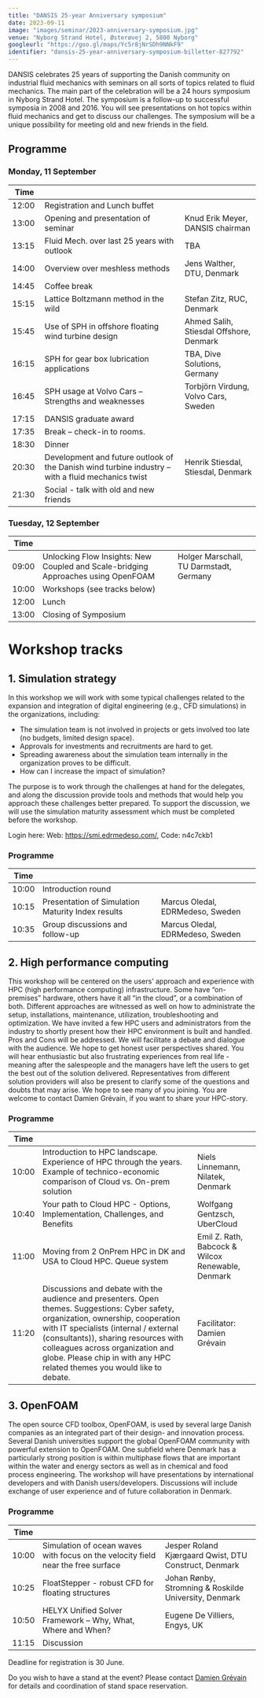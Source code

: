 ```yaml
---
title: "DANSIS 25-year Anniversary symposium"
date: 2023-09-11
image: "images/seminar/2023-anniversary-symposium.jpg"
venue: "Nyborg Strand Hotel, Østerøvej 2, 5800 Nyborg"
googleurl: "https://goo.gl/maps/Yc5r8jNrSDh9NNkF9"
identifier: "dansis-25-year-anniversary-symposium-billetter-827792"
---
```


DANSIS celebrates 25 years of supporting the Danish community on industrial fluid mechanics with seminars on all sorts of topics related to fluid mechanics. The main part of the celebration will be a 24 hours symposium in Nyborg Strand Hotel. The symposium is a follow-up to successful symposia in 2008 and 2016. You will see presentations on hot topics within fluid mechanics and get to discuss our challenges. The symposium will be a unique possibility for meeting old and new friends in the field.

## Programme

### Monday, 11 September

| Time  |             |             |
| ----- | ----------- | ----------- |
| 12:00 | Registration and Lunch buffet |             |
| 13:00 | Opening and presentation of seminar | Knud Erik Meyer, DANSIS chairman |
| 13:15 | Fluid Mech. over last 25 years with outlook | TBA |
| 14:00 | Overview over meshless methods | Jens Walther, DTU, Denmark |
| 14:45 | Coffee break | |
| 15:15 | Lattice Boltzmann method in the wild | Stefan Zitz, RUC, Denmark |
| 15:45 | Use of SPH in offshore floating wind turbine design | Ahmed Salih, Stiesdal Offshore, Denmark |
| 16:15 | SPH for gear box lubrication applications | TBA, Dive Solutions, Germany |
| 16:45 | SPH usage at Volvo Cars – Strengths and weaknesses | Torbjörn Virdung, Volvo Cars, Sweden |
| 17:15 | DANSIS graduate award | |
| 17:35 | Break – check-in to rooms. | |
| 18:30 | Dinner | |
| 20:30 | Development and future outlook of the Danish wind turbine industry – with a fluid mechanics twist | Henrik Stiesdal, Stiesdal, Denmark |
| 21:30 | Social - talk with old and new friends | |

### Tuesday, 12 September

| Time  |             |             |
| ----- | ----------- | ----------- |
| 09:00 | Unlocking Flow Insights: New Coupled and Scale-bridging Approaches using OpenFOAM | Holger Marschall, TU Darmstadt, Germany |
| 10:00 | Workshops (see tracks below) | |
| 12:00 | Lunch | |
| 13:00 | Closing of Symposium | |

# Workshop tracks

## 1. Simulation strategy
In this workshop we will work with some typical challenges related to the expansion and integration of digital engineering (e.g., CFD simulations) in the organizations, including:
- The simulation team is not involved in projects or gets involved too late (no budgets, limited design space).
- Approvals for investments and recruitments are hard to get.
- Spreading awareness about the simulation team internally in the organization proves to be difficult.
- How can I increase the impact of simulation?

The purpose is to work through the challenges at hand for the delegates, and along the discussion provide tools and methods that would help you approach these challenges better prepared.
To support the discussion, we will use the simulation maturity assessment which must be completed before the workshop.

Login here: Web: https://smi.edrmedeso.com/, Code: n4c7ckb1

### Programme

| Time  |             |             |
| ----- | ----------- | ----------- |
| 10:00 | Introduction round | |
| 10:15 | Presentation of Simulation Maturity Index results | Marcus Oledal, EDRMedeso, Sweden |
| 10:35 | Group discussions and follow-up | Marcus Oledal, EDRMedeso, Sweden |

## 2. High performance computing
This workshop will be centered on the users’ approach and experience with HPC (high performance computing) infrastructure. Some have “on-premises” hardware, others have it all “in the cloud”, or a combination of both. Different approaches are witnessed as well on how to administrate the setup, installations, maintenance, utilization, troubleshooting and optimization. We have invited a few HPC users and administrators from the industry to shortly present how their HPC environment is built and handled. Pros and Cons will be addressed. We will facilitate a debate and dialogue with the audience. We hope to get honest user perspectives shared. You will hear enthusiastic but also frustrating experiences from real life - meaning after the salespeople and the managers have left the users to get the best out of the solution delivered. Representatives from different solution providers will also be present to clarify some of the questions and doubts that may arise. We hope to see many of you joining. You are welcome to contact Damien Grévain, if you want to share your HPC-story.

### Programme

| Time  |             |             |
| ----- | ----------- | ----------- |
| 10:00 | Introduction to HPC landscape. Experience of HPC through the years. Example of technico-economic comparison of Cloud vs. On-prem solution | Niels Linnemann, Nilatek, Denmark |
| 10:40 | Your path to Cloud HPC - Options, Implementation, Challenges, and Benefits | Wolfgang Gentzsch, UberCloud |
| 11:00 | Moving from 2 OnPrem HPC in DK and USA to Cloud HPC. Queue system | Emil Z. Rath, Babcock & Wilcox Renewable, Denmark |
| 11:20 | Discussions and debate with the audience and presenters. Open themes. Suggestions: Cyber safety, organization, ownership, cooperation with IT specialists (internal / external (consultants)), sharing resources with colleagues across organization and globe. Please chip in with any HPC related themes you would like to debate. | Facilitator: Damien Grévain |

## 3. OpenFOAM
The open source CFD toolbox, OpenFOAM, is used by several large Danish companies as an integrated part of their design- and innovation process. Several Danish universities support the global OpenFOAM community with powerful extension to OpenFOAM. One subfield where Denmark has a particularly strong position is within multiphase flows that are important within the water and energy sectors as well as in chemical and food process engineering. The workshop will have presentations by international developers and with Danish users/developers. Discussions will include exchange of user experience and of future collaboration in Denmark.

### Programme

| Time  |             |             |
| ----- | ----------- | ----------- |
| 10:00 | Simulation of ocean waves with focus on the velocity field near the free surface | Jesper Roland Kjærgaard Qwist, DTU Construct, Denmark |
| 10:25 | FloatStepper - robust CFD for floating structures | Johan Rønby, Stromning & Roskilde University, Denmark |
| 10:50 | HELYX Unified Solver Framework – Why, What, Where and When? | Eugene De Villiers, Engys, UK |
| 11:15 | Discussion | |

Deadline for registration is 30 June.

Do you wish to have a stand at the event? 
Please contact [Damien Grévain](dagrevain@gmail.com) for details and coordination of stand space reservation.